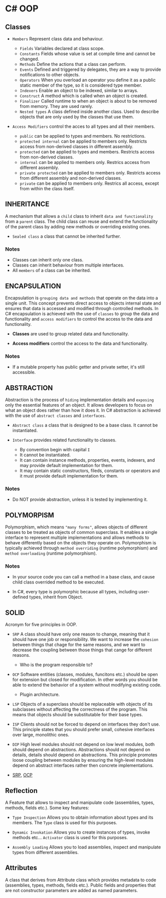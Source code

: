 # C# OOP

## Classes

- `Members` Represent class data and behaviour.
    - `Fields` Variables declared at class scope.
    - `Constants` Fields whose value is set at compile time and cannot be
    changed.
    - `Methods` Define the actions that a class can perform.
    - `Events` Defined and triggered by delegates, they are a way to provide
    notifications to other objects.
    - `Operators` When you overload an operator you define it as a public static
    member of the type, so it is considered type member.
    - `Indexers` Enable an object to be indexed, similar to arrays.
    - `Construct` A method which is called when an object is created.
    - `Finalizer` Called runtime to when an object is about to be removed from
    memory. They are used rarely.
    - `Nested types` A class defined inside another class. Used to describe
    objects that are only used by the classes that use them.

- `Access Modifiers` control the acces to all types and all their members.
    - `public` can be applied to types and members. No restrictions.
    - `protected internal` can be applied to members only. Restricts access from
    non-derived classes in different assembly.
    - `protected` can be applied to types and members. Restricts access from
    non-derived classes.
    - `internal` can be applied to members only. Restrics access from different
    assembly.
    - `private protected` can be applied to members only. Restricts access from
    different assembly and non-derived classes.
    - `private` can be applied to members only. Restrics all access, except from
    within the class itself.

## INHERITANCE

A mechanism that allows a `child` class to inherit `data and functionality` from
a `parent` class. The child class can reuse and extend the functionality of the
parent class by adding new methods or overriding existing ones.

- `Sealed class` a class that cannot be inherited further.

### Notes

- Classes can inherit only one class.
- Classes can inherit behaviour from multiple interfaces.
- All `members` of a class can be inherited.

## ENCAPSULATION

Encapsulation is `grouping data and methods` that operate on the data into a
single unit. This concept prevents direct access to objects internal state and
ensures that data is accessed and modified through controlled methods. In C#
encapsulation is achieved with the use of `classes` to group the data and
functionality and `access modifiers` to control the access to the data and
functionality.

- __Classes__ are used to group related data and functionality.

- __Access modifiers__ control the access to the data and functionality.

### Notes

- If a mutable property has public getter and private setter, it's still
accessible.

## ABSTRACTION

Abstraction is the process of `hiding` implementation details and `exposing`
only the essential features of an object. It allows developers to focus on what
an object does rather than how it does it. In C# abstraction is achieved with
the use of `abstract classes` and `interfaces`.

- `Abstract class` a class that is designed to be a base class. It cannot be
instantiated.

- `Interface` provides related functionality to classes.
    - By convention begin with capital `I`
    - It cannot be instantiated.
    - It can contain instance methods, properties, events, indexers, and may
    provide default implementation for them.
    - It may contain static constructors, fileds, constants or operators and
    it must provide default implementation for them.

### Notes

- Do NOT provide abstraction, unless it is tested by implementing it.

## POLYMORPISM

Polymorphism, which means `"many forms"`, allows objects of different classes to
be treated as objects of common superclass. It enables a single interface to
represent multiple implementations and allows methods to behave differently
based on the objects they operate on. Polymorphism is typically achieved through
`method overriding` (runtime polymorphism) and `method overloading` (runtime
polymorphism).

### Notes

- In your source code you can call a method in a base class, and cause child
class overrided method to be executed.

- In C#, every type is polymorphic because all types, including user-defined
types, inherit from Object.

## SOLID

Acronym for five principles in OOP.

- `SRP` A class should have only one reason to change, meaning that it should
have one job or responsibility. We want to increase the `cohesion` between
things that chage for the same reasons, and we want to decrease the coupling
between those things that cange for different reasons.
    - Who is the program responsible to?

- `OCP` Software entities (classes, modules, funcitons etc.) should be open for
extension but closed for modification. In other words you should be able to
extend the behavior of a system without modifying existing code.
    - Plugin architecture.

- `LSP` Objects of a superclass should be replaceable with objects of its
subclasses without affecting the correctness of the program.  This means that
objects should be substitutable for their base types.

- `ISP` Clients should not be forced to depend on interfaces they don't use.
This principle states that you should prefer small, cohesive interfaces over
large, monolithic ones.

- `DIP` High level modules should not depend on low level modules, both should
depend on abstractions. Abstractions should not depend on details, details
should depend on abstractions. This principle promotes loose coupling between
modules by ensuring the high-level modules depend on abstract interfaces rather
then concrete implementations.

- [SRP](https://blog.cleancoder.com/uncle-bob/2014/05/08/SingleReponsibilityPrinciple.html),
[OCP](https://blog.cleancoder.com/uncle-bob/2014/05/12/TheOpenClosedPrinciple.html)

## Reflection

A Feature that allows to inspect and manipulate code (assemblies, types,
methods, fields etc.). Some key features:

- `Type Inspection` Allows you to obtain information about types and its
members. The `Type` class is used for this purposes.

- `Dynamic Invokation` Allows you to create instances of types, invoke methods
etc... `Activator` class is used for this purposes.

- `Assembly Loading` Allows you to load assemblies, inspect and manipulate
types from different assemblies.

## Attributes

A class that derives from Attribute class which provides metadata to code
(assemblies, types, methods, fields etc.). Public fields and properties that
are not constructor parameters are added as named parameters.
